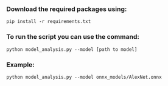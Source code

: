 ### Download the required packages using:
```
pip install -r requirements.txt
```

### To run the script you can use the command:
```
python model_analysis.py --model [path to model]
```

### Example:

```
python model_analysis.py --model onnx_models/AlexNet.onnx 
```
